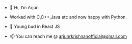 - 👋 Hi, I’m Arjun
- Worked with C,C++,Java etc and now happy with Python.
- 🌱  Young bud in React JS 

- 📫 You can reach me @ arjunrkrishnanofficial@gmail.com

<!---
Arjun-R-K/Arjun-R-K is a ✨ special ✨ repository because its `README.md` (this file) appears on your GitHub profile.
You can click the Preview link to take a look at your changes.
--->
